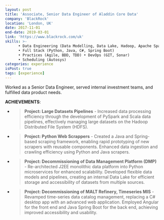 ```yaml
---
layout: post
title: 'Associate, Senior Data Engineer of Aladdin Core Data'
company: 'BlackRock'
location: 'London, UK'
date: 2017-11-01
end-date: 2019-03-01
link: 'https://www.blackrock.com/uk'
skills: >-
      • Data Engineering (Data Modelling, Data Lake, Hadoop, Apache Spark) 
      • Full Stack (Python, Java, C#, Spring Boot) 
      • Practices (Agile, BDD, TDD) • DevOps (GIT, Sonar) 
      • Scheduling (Autosys)
categories: experience
isPost: true
tags: [experience]
---
```


Worked as a Senior Data Engineer, served internal investment teams, and fulfilled data product needs.

**ACHIEVEMENTS**:
- > __Project: Large Datasets Pipelines__ - Increased data processing efficiency through the development of PySpark 
      and Scala data pipelines, effectively managing large datasets on the Hadoop Distributed File System (HDFS).
- > __Project: Python Web Scrappers__ - Created a Java and Spring-based scraping framework, enabling rapid prototyping 
      of new scrapers with reusable components. Enhanced data ingestion and crawling efficiency using Python 
      and Java scrapers.
- > __Project: Decommissioning of Data Management Platform (DMP)__ - Re-architected J2EE monolithic data platform 
      into Python microservices for enhanced scalability. Developed flexible data models and pipelines, creating 
      an internal Data Lake for efficient storage and accessibility of datasets from multiple sources.
- > __Project: Decommissioning of MALT Refinery, Timeseries MIS__ - Revamped time-series data catalog management, 
      replacing a C# desktop app with an advanced web application. Employed Angular for the front end and Java Spring 
      Boot for the back end, achieving improved accessibility and usability.

